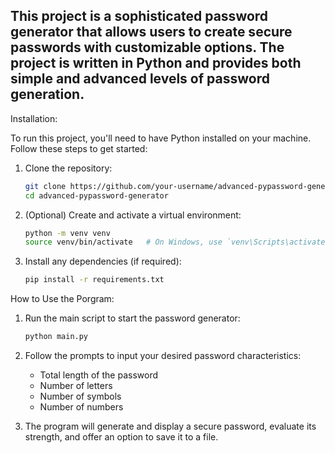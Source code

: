 ## This project is a sophisticated password generator that allows users to create secure passwords with customizable options. The project is written in Python and provides both simple and advanced levels of password generation.

Installation:

To run this project, you'll need to have Python installed on your machine. Follow these steps to get started:

1. Clone the repository:
    ```bash
    git clone https://github.com/your-username/advanced-pypassword-generator.git
    cd advanced-pypassword-generator
    ```

2. (Optional) Create and activate a virtual environment:
    ```bash
    python -m venv venv
    source venv/bin/activate   # On Windows, use `venv\Scripts\activate`
    ```

3. Install any dependencies (if required):
    ```bash
    pip install -r requirements.txt
    ```

How to Use the Porgram:

1. Run the main script to start the password generator:
    ```bash
    python main.py
    ```

2. Follow the prompts to input your desired password characteristics:
    - Total length of the password
    - Number of letters
    - Number of symbols
    - Number of numbers

3. The program will generate and display a secure password, evaluate its strength, and offer an option to save it to a file.
